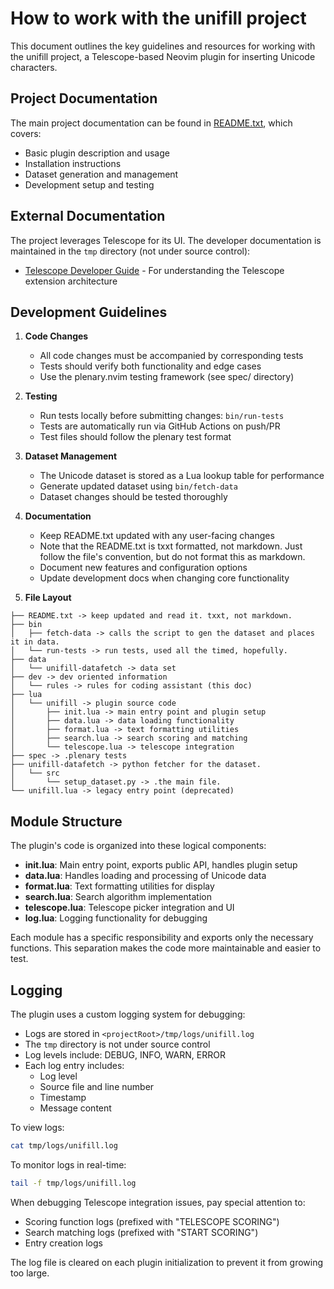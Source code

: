 # How to work with the unifill project

This document outlines the key guidelines and resources for working with the
unifill project, a Telescope-based Neovim plugin for inserting Unicode
characters.

## Project Documentation

The main project documentation can be found in [README.txt](../../README.txt),
which covers:

- Basic plugin description and usage
- Installation instructions
- Dataset generation and management
- Development setup and testing

## External Documentation

The project leverages Telescope for its UI. The developer documentation is
maintained in the `tmp` directory (not under source control):

- [Telescope Developer Guide](../../tmp/telescope-developers.md) - For
  understanding the Telescope extension architecture

## Development Guidelines

1. **Code Changes**

   - All code changes must be accompanied by corresponding tests
   - Tests should verify both functionality and edge cases
   - Use the plenary.nvim testing framework (see spec/ directory)

2. **Testing**

   - Run tests locally before submitting changes: `bin/run-tests`
   - Tests are automatically run via GitHub Actions on push/PR
   - Test files should follow the plenary test format

3. **Dataset Management**

   - The Unicode dataset is stored as a Lua lookup table for performance
   - Generate updated dataset using `bin/fetch-data`
   - Dataset changes should be tested thoroughly

4. **Documentation**

   - Keep README.txt updated with any user-facing changes
   - Note that the README.txt is txxt formatted, not markdown. Just follow the
     file's convention, but do not format this as markdown.
   - Document new features and configuration options
   - Update development docs when changing core functionality

5. **File Layout**

```text
├── README.txt -> keep updated and read it. txxt, not markdown.
├── bin
│   ├── fetch-data -> calls the script to gen the dataset and places it in data.
│   └── run-tests -> run tests, used all the timed, hopefully.
├── data
│   └── unifill-datafetch -> data set
├── dev -> dev oriented information
│   └── rules -> rules for coding assistant (this doc)
├── lua
│   └── unifill -> plugin source code
│       ├── init.lua -> main entry point and plugin setup
│       ├── data.lua -> data loading functionality
│       ├── format.lua -> text formatting utilities
│       ├── search.lua -> search scoring and matching
│       └── telescope.lua -> telescope integration
├── spec -> .plenary tests
├── unifill-datafetch -> python fetcher for the dataset.
│   └── src
│       └── setup_dataset.py -> .the main file.
└── unifill.lua -> legacy entry point (deprecated)
```

## Module Structure

The plugin's code is organized into these logical components:

- **init.lua**: Main entry point, exports public API, handles plugin setup
- **data.lua**: Handles loading and processing of Unicode data
- **format.lua**: Text formatting utilities for display
- **search.lua**: Search algorithm implementation
- **telescope.lua**: Telescope picker integration and UI
- **log.lua**: Logging functionality for debugging

Each module has a specific responsibility and exports only the necessary
functions. This separation makes the code more maintainable and easier to test.

## Logging

The plugin uses a custom logging system for debugging:

- Logs are stored in `<projectRoot>/tmp/logs/unifill.log`
- The `tmp` directory is not under source control
- Log levels include: DEBUG, INFO, WARN, ERROR
- Each log entry includes:
  - Log level
  - Source file and line number
  - Timestamp
  - Message content

To view logs:

```bash
cat tmp/logs/unifill.log
```

To monitor logs in real-time:

```bash
tail -f tmp/logs/unifill.log
```

When debugging Telescope integration issues, pay special attention to:

- Scoring function logs (prefixed with "TELESCOPE SCORING")
- Search matching logs (prefixed with "START SCORING")
- Entry creation logs

The log file is cleared on each plugin initialization to prevent it from growing
too large.

